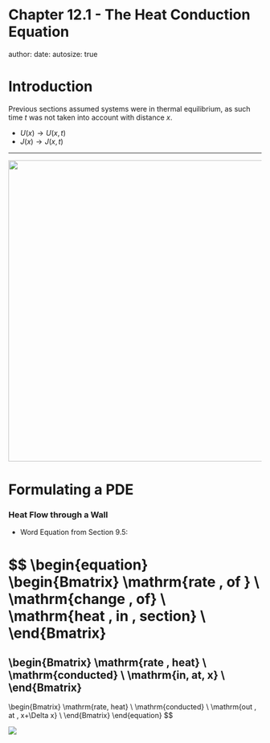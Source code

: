 Chapter 12.1 - The Heat Conduction Equation
========================================================
author: 
date: 
autosize: true

Introduction
========================================================
Previous sections assumed systems were in thermal equilibrium, as such time $t$ was not taken into account with distance $x$.  
 - $U(x) \rightarrow U(x, t)$  
 - $J(x) \rightarrow J(x, t)$  

*** 
 
 <img src="./usgsimage.jpeg" height=600px width=900px />

Formulating a PDE
========================================================

### Heat Flow through a Wall
 - Word Equation from Section 9.5:  
 
$$
\begin{equation}
  \begin{Bmatrix}
    \mathrm{rate \, of } \\
    \mathrm{change \, of} \\
    \mathrm{heat \, in \, section} \\
  \end{Bmatrix}
  =
  \begin{Bmatrix}
    \mathrm{rate \, heat} \\
    \mathrm{conducted} \\
    \mathrm{in\, at\, x} \\
  \end{Bmatrix}
  - 
  \begin{Bmatrix}
    \mathrm{rate\, heat} \\
    \mathrm{conducted} \\
    \mathrm{out \, at \, x+\Delta x} \\
  \end{Bmatrix}
\end{equation}
$$

<img src="drgimage.png" />
